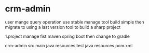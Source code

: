 # crm-admin
user mange query operation
use stable manage tool build simple then migrate to using a last version tool to build a sharp project

1.project manage fist maven spring boot then change to gradle

crm-admin
    src
        main
            java
            resources
        test
            java
            resources
    pom.xml
